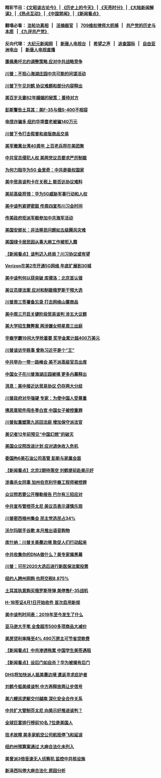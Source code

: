#### 精彩节目：[《文昭谈古论今》](http://134.209.198.168/wenzhao) | [《历史上的今天》](http://134.209.198.168/today-in-history) | [《天亮时分》](http://134.209.198.168/tianliang) | [《大陆新闻解读》](http://134.209.198.168/ntdtv-comedy) | [《热点互动》](http://134.209.198.168/ntdtv-rdhd)  | [《中国禁闻》](http://134.209.198.168/ntdtv-news) | [《新闻看点》](http://134.209.198.168/news-insight) 

  #### 翻墙必看： [法轮功真相](http://134.209.198.168:10000/videos/truth.html) &nbsp;&nbsp;|&nbsp;&nbsp; [活摘器官](http://134.209.198.168:10000/videos/res/Organs/) &nbsp;&nbsp;|&nbsp;&nbsp; [709维权律师大抓捕](http://134.209.198.168:10000/videos/709/) &nbsp;&nbsp;|&nbsp;&nbsp; [共产党的历史与本质](http://134.209.198.168:10000/videos/ccp.html) &nbsp;&nbsp;| [《九评共产党》](http://134.209.198.168:10000/videos/jiuping/) 

#### 反向代理： [大纪元新闻网](http://134.209.198.168:10080/) &nbsp;&nbsp;|&nbsp;&nbsp; [新唐人电视台](http://134.209.198.168:8000/) &nbsp;&nbsp;|&nbsp;&nbsp; [希望之声](http://134.209.198.168:8200/) &nbsp;&nbsp;|&nbsp;&nbsp; [追查国际](http://134.209.198.168:10010/) &nbsp;&nbsp;|&nbsp;&nbsp; [自由亚洲电台](http://134.209.198.168:9800/) &nbsp;&nbsp;|&nbsp;&nbsp; [新唐人电视直播](http://134.209.198.168/) 

#### [蓬佩奥吁北约调整策略 应对中共战略竞争](../pages/nsc412/n11163003.md?t=04041837) 

#### [川普：不担心海湖庄园中共可能的间谍活动](../pages/nsc412/n11163088.md?t=04041837) 

#### [川普下午见刘鹤 协议难题和部分内容释出](../pages/nsc412/n11162965.md?t=04041837) 

#### [美百岁夫妻82年婚姻的秘笈：善待对方](../pages/nsc412/n11162852.md?t=04041837) 

#### [彭斯警告土耳其：美F-35与俄S-400不相容](../pages/nsc412/n11162501.md?t=04041837) 

#### [电信诈骗多 纽约华埠耆老被骗140万元](../pages/nsc412/n11162500.md?t=04041837) 

#### [川普下令打击假冒和盗版商品交易](../pages/nsc412/n11162408.md?t=04041837) 

#### [美军撤离台湾40周年 上百老兵将在美团聚](../pages/nsc412/n11162022.md?t=04041837) 

#### [中共官员侵犯人权 美两党议员要求严厉制裁](../pages/nsc412/n11161642.md?t=04041837) 

#### [为何力阻华为5G 金里奇：中共是极权国家](../pages/nsc412/n11160683.md?t=04041837) 

#### [美中贸易谈判卡在关税上 能否达协议难料](../pages/nsc412/n11161289.md?t=04041837) 

#### [美前高级将领：华为5G威胁军事行动和人权](../pages/nsc412/n11161385.md?t=04041837) 

#### [美中谈判紧锣密鼓 传周四宣布川习会时间](../pages/nsc412/n11161382.md?t=04041837) 

#### [传美政府拒派军舰参加中共海军活动](../pages/nsc412/n11161261.md?t=04041837) 

#### [美国安部长：非法移民问题如五级飓风灾难](../pages/nsc412/n11161128.md?t=04041837) 

#### [美国绿卡居民因从事大麻工作被拒入籍](../pages/nsc412/n11161020.md?t=04041837) 

#### [【新闻看点】谈判迈入终局？川习协议或有望](../pages/nsc412/n11160762.md?t=04041837) 

#### [Verizon在美2市开通5G网络 年底扩展到30城](../pages/nsc412/n11160738.md?t=04041837) 

#### [美中谈判何以获突破 库德洛：北京首认错](../pages/nsc412/n11160775.md?t=04041837) 

#### [美议员提法案 应对和制裁俄罗斯干预大选](../pages/nsc412/n11160333.md?t=04041837) 

#### [川普周三签署备忘录 打击网络山寨商品](../pages/nsc412/n11160581.md?t=04041837) 

#### [美中周三开启关键阶段贸易谈判 涉五大议题](../pages/nsc412/n11160614.md?t=04041837) 

#### [美大学招生舞弊案 两涉嫌女明星周三出庭](../pages/nsc412/n11160015.md?t=04041837) 

#### [华裔学霸19间大学抢着要 奖学金累计超400万美元](../pages/nsc412/n11160012.md?t=04041837) 

#### [川普谈访华轶事 曾称习近平是个“王”](../pages/nsc412/n11159788.md?t=04041837) 

#### [中共举办一带一路峰会 美不派高级官员出席](../pages/nsc412/n11158984.md?t=04041837) 

#### [中国女子在川普海湖庄园被捕 更多内幕释出](../pages/nsc412/n11159107.md?t=04041837) 

#### [消息：美中接近达贸易协议 仍存两大分歧](../pages/nsc412/n11158910.md?t=04041837) 

#### [川普政府对华强硬 专家：为使中国人受尊重](../pages/nsc412/n11158598.md?t=04041837) 

#### [携恶意软件闯冬季白宫 中国女子被控重罪](../pages/nsc412/n11158549.md?t=04041837) 

#### [川普拟重塑第九巡回法庭 增加保守派法官](../pages/nsc412/n11158297.md?t=04041837) 

#### [美记者12年前预见“中国幻想”的破灭](../pages/nsc412/n11158248.md?t=04041837) 

#### [美国众议院改进计划 应对退休收入危机](../pages/nsc412/n11158418.md?t=04041837) 

#### [委国拘6美石油公司高管 彭斯与家属会面](../pages/nsc412/n11158306.md?t=04041837) 

#### [【新闻看点】北京2期待落空 刘鹤提前赴美示好](../pages/nsc412/n11158091.md?t=04041837) 

#### [涉毒杀女同事 加州伯克利华裔工程师被控罪](../pages/nsc412/n11158318.md?t=04041837) 

#### [众议院若要公开穆勒报告 巴尔有三招应对](../pages/nsc412/n11158295.md?t=04041837) 

#### [中共宣布管控芬太尼 美议员表示谨慎乐观](../pages/nsc412/n11158095.md?t=04041837) 

#### [川普密西根州集会 民主党选民占34%](../pages/nsc412/n11157997.md?t=04041837) 

#### [沃尔玛联手谷歌 本月推出语音购物](../pages/nsc412/n11157804.md?t=04041837) 

#### [库什纳：川普关美墨边境 敦促人们行动起来](../pages/nsc412/n11157753.md?t=04041837) 

#### [中共收集你的DNA做什么？美专家揭黑幕](../pages/nsc412/n11156644.md?t=04041837) 

#### [川普：可在2020大选后进行新医保法案投票](../pages/nsc412/n11157433.md?t=04041837) 

#### [纽约人跨州网购 也将交税8.875%](../pages/nsc412/n11157392.md?t=04041837) 

#### [土耳其执意购买俄罗斯导弹 美停售F-35战机](../pages/nsc412/n11156910.md?t=04041837) 

#### [H-1B签证4月1日开始收件 首次启用新规](../pages/nsc412/n11156441.md?t=04041837) 

#### [美中谈判时间表：2019年至今发生了什么](../pages/nsc412/n11156116.md?t=04041837) 

#### [亚马逊大手笔 全食超市500多项商品大减价](../pages/nsc412/n11156281.md?t=04041837) 

#### [美房贷利率降至4% 490万房主可节省贷款费](../pages/nsc412/n11155963.md?t=04041837) 

#### [【新闻看点】中共渗透拖累 中国学生美签遇阻](../pages/nsc412/n11155955.md?t=04041837) 

#### [【新闻看点】设后门如自杀？华为被揭有后门](../pages/nsc412/n11155722.md?t=04041837) 

#### [DHS将加快派人抵美墨边境 遣返寻求庇护者](../pages/nsc412/n11155878.md?t=04041837) 

#### [刘鹤今抵美续谈判 中方再释放两让步信号](../pages/nsc412/n11155920.md?t=04041837) 

#### [美六艘巡逻艇交付越南 深化安全合作关系](../pages/nsc412/n11155740.md?t=04041837) 

#### [中共扩大管制芬太尼 向美示好推进谈判？](../pages/nsc412/n11155762.md?t=04041837) 

#### [全球巨富排行榜前10名 7位是美国人](../pages/nsc412/n11155641.md?t=04041837) 

#### [技术故障 美多家航空公司航班停飞和延误](../pages/nsc412/n11155658.md?t=04041837) 

#### [纽约州预算案通过 大麻合法化未列入](../pages/nsc412/n11155338.md?t=04041837) 

#### [美曾派3倍音速无人侦察机 监控中共核设施](../pages/nsc412/n11155218.md?t=04041837) 

#### [新泽西叫停大麻合法化 原因分析](../pages/nsc412/n11155324.md?t=04041837) 

